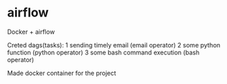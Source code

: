 # airflow

Docker + airflow 

Creted dags(tasks):
1 sending timely email (email operator)
2 some python function (python operator)
3 some bash command execution (bash operator)

Made docker container for the project
